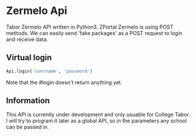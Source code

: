# Zermelo Api

Tabor Zermelo API written in Python3.
ZPortal Zermelo is using POST methods.
We can easily send 'fake packages' as a POST request to login and receive data.

## Virtual login

```Python
Api.login('username', 'password')
```
Note that the #login doesn't return anything yet.

## Information

This API is currently under development and only usuable for College Tabor.
I will try to program it later as a global API, so in the parameters
any school can be passed in.
